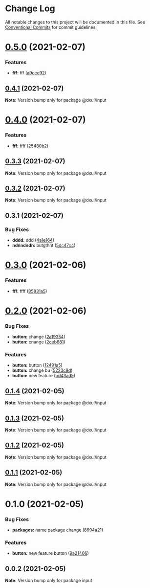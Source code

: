# Change Log

All notable changes to this project will be documented in this file.
See [Conventional Commits](https://conventionalcommits.org) for commit guidelines.

# [0.5.0](https://github.com/dxul/input/compare/@dxul/input@0.4.1...@dxul/input@0.5.0) (2021-02-07)


### Features

* **fff:** fff ([a9cee92](https://github.com/dxul/input/commit/a9cee928c7ecb978c3fd0f9ada63e4e59c3fd7fb))





## [0.4.1](https://github.com/dxul/angular-mono-repo/compare/@dxul/input@0.4.0...@dxul/input@0.4.1) (2021-02-07)

**Note:** Version bump only for package @dxul/input





# [0.4.0](https://github.com/dxul/angular-mono-repo/compare/@dxul/input@0.3.3...@dxul/input@0.4.0) (2021-02-07)


### Features

* **fff:** ffff ([25480b2](https://github.com/dxul/angular-mono-repo/commit/25480b254643394341ceab6f050fca40b9a7e730))





## [0.3.3](https://github.com/dxul/angular-mono-repo/compare/@dxul/input@0.3.2...@dxul/input@0.3.3) (2021-02-07)

**Note:** Version bump only for package @dxul/input





## [0.3.2](https://github.com/dxul/angular-mono-repo/compare/@dxul/input@0.3.1...@dxul/input@0.3.2) (2021-02-07)

**Note:** Version bump only for package @dxul/input





## 0.3.1 (2021-02-07)


### Bug Fixes

* **dddd:** ddd ([4a1e164](https://github.com/dxul/angular-mono-repo/commit/4a1e1644bb2974d14eb87dadd37a3c6145d205ce))
* **ndnndndn:** butgthht ([5dc47c4](https://github.com/dxul/angular-mono-repo/commit/5dc47c42c8c52ea7bd5e40ae9d08f202778da0bf))





# [0.3.0](https://github.com/novakand/angualr-mono-repo/compare/@dxul/input@0.2.0...@dxul/input@0.3.0) (2021-02-06)


### Features

* **fff:** ffff ([85831a5](https://github.com/novakand/angualr-mono-repo/commit/85831a55924bc7f4328875b13d4c10424f598b6d))





# [0.2.0](https://github.com/novakand/angualr-mono-repo/compare/@dxul/input@0.1.4...@dxul/input@0.2.0) (2021-02-06)


### Bug Fixes

* **button:** change ([2a19354](https://github.com/novakand/angualr-mono-repo/commit/2a1935443362b630fc536a3c6502e06d654ddc9d))
* **button:** cnange ([2ceb681](https://github.com/novakand/angualr-mono-repo/commit/2ceb681a5fef63e0bec84f86639a7ebbf9a195b2))


### Features

* **button:** button ([12491a5](https://github.com/novakand/angualr-mono-repo/commit/12491a5dd6b7e5a662f682a759e442e923ddde5e))
* **button:** change bu ([5223c8d](https://github.com/novakand/angualr-mono-repo/commit/5223c8d78c0a59b30d747857d5f7f237ab6322f8))
* **button:** new feature ([bd43ad5](https://github.com/novakand/angualr-mono-repo/commit/bd43ad58ca49090bfbd18b45a971c219f12b807d))





## [0.1.4](https://github.com/novakand/angualr-mono-repo/compare/@dxul/input@0.1.3...@dxul/input@0.1.4) (2021-02-05)

**Note:** Version bump only for package @dxul/input





## [0.1.3](https://github.com/novakand/angualr-mono-repo/compare/@dxul/input@0.1.2...@dxul/input@0.1.3) (2021-02-05)

**Note:** Version bump only for package @dxul/input





## [0.1.2](https://github.com/novakand/angualr-mono-repo/compare/@dxul/input@0.1.1...@dxul/input@0.1.2) (2021-02-05)

**Note:** Version bump only for package @dxul/input





## [0.1.1](https://github.com/novakand/angualr-mono-repo/compare/@dxul/input@0.1.0...@dxul/input@0.1.1) (2021-02-05)

**Note:** Version bump only for package @dxul/input





# 0.1.0 (2021-02-05)


### Bug Fixes

* **packages:** name package change ([8694a21](https://github.com/novakand/angualr-mono-repo/commit/8694a219600177c31cc082512b9405e09f719ac7))


### Features

* **button:** new feature button ([9a21406](https://github.com/novakand/angualr-mono-repo/commit/9a2140619126ecfdd86f9b7e67577d222e9480db))





## 0.0.2 (2021-02-05)

**Note:** Version bump only for package input
